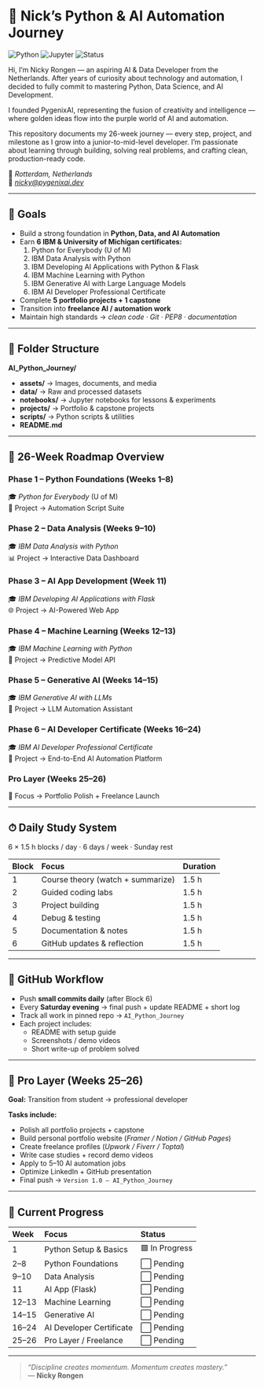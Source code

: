 # 🧠 Nick’s Python & AI Automation Journey

![Python](https://img.shields.io/badge/Python-3.12-blue)
![Jupyter](https://img.shields.io/badge/Jupyter-Notebook-orange)
![Status](https://img.shields.io/badge/Progress-In_Week_1-brightgreen)

  Hi, I’m Nicky Rongen — an aspiring AI & Data Developer from the Netherlands.
After years of curiosity about technology and automation, I decided to fully commit to mastering Python, Data Science, and AI Development.

I founded PygenixAI, representing the fusion of creativity and intelligence — where golden ideas flow into the purple world of AI and automation.

This repository documents my 26-week journey — every step, project, and milestone as I grow into a junior-to-mid-level developer.
I’m passionate about learning through building, solving real problems, and crafting clean, production-ready code.

📍 *Rotterdam, Netherlands*  
📧 *[nicky@pygenixai.dev](mailto:nicky@pygenixai.dev)*  

---

## 🎯 Goals
- Build a strong foundation in **Python, Data, and AI Automation**  
- Earn **6 IBM & University of Michigan certificates:**  
  1. Python for Everybody (U of M)  
  2. IBM Data Analysis with Python  
  3. IBM Developing AI Applications with Python & Flask  
  4. IBM Machine Learning with Python  
  5. IBM Generative AI with Large Language Models  
  6. IBM AI Developer Professional Certificate  
- Complete **5 portfolio projects + 1 capstone**  
- Transition into **freelance AI / automation work**  
- Maintain high standards → *clean code · Git · PEP8 · documentation*  

---

## 📁 Folder Structure
**AI_Python_Journey/**
- **assets/** → Images, documents, and media  
- **data/** → Raw and processed datasets  
- **notebooks/** → Jupyter notebooks for lessons & experiments  
- **projects/** → Portfolio & capstone projects  
- **scripts/** → Python scripts & utilities  
- **README.md**

---

## 🚀 26-Week Roadmap Overview

### Phase 1 – Python Foundations (Weeks 1–8)  
🎓 *Python for Everybody* (U of M)  
🧮 Project → Automation Script Suite  

### Phase 2 – Data Analysis (Weeks 9–10)  
🎓 *IBM Data Analysis with Python*  
📊 Project → Interactive Data Dashboard  

### Phase 3 – AI App Development (Week 11)  
🎓 *IBM Developing AI Applications with Flask*  
🌐 Project → AI-Powered Web App  

### Phase 4 – Machine Learning (Weeks 12–13)  
🎓 *IBM Machine Learning with Python*  
🤖 Project → Predictive Model API  

### Phase 5 – Generative AI (Weeks 14–15)  
🎓 *IBM Generative AI with LLMs*  
💬 Project → LLM Automation Assistant  

### Phase 6 – AI Developer Certificate (Weeks 16–24)  
🎓 *IBM AI Developer Professional Certificate*  
🚀 Project → End-to-End AI Automation Platform  

### Pro Layer (Weeks 25–26)  
🌟 Focus → Portfolio Polish + Freelance Launch  

---

## ⏱ Daily Study System
6 × 1.5 h blocks / day · 6 days / week · Sunday rest  

| Block | Focus | Duration |  
|:--|:--|:--|  
| 1 | Course theory (watch + summarize) | 1.5 h |  
| 2 | Guided coding labs | 1.5 h |  
| 3 | Project building | 1.5 h |  
| 4 | Debug & testing | 1.5 h |  
| 5 | Documentation & notes | 1.5 h |  
| 6 | GitHub updates & reflection | 1.5 h |  

---

## 🔁 GitHub Workflow
- Push **small commits daily** (after Block 6)  
- Every **Saturday evening** → final push + update README + short log  
- Track all work in pinned repo → `AI_Python_Journey`  
- Each project includes:  
  - README with setup guide  
  - Screenshots / demo videos  
  - Short write-up of problem solved  

---

## 💼 Pro Layer (Weeks 25–26)
**Goal:** Transition from student → professional developer  

**Tasks include:**  
- Polish all portfolio projects + capstone  
- Build personal portfolio website (*Framer / Notion / GitHub Pages*)  
- Create freelance profiles (*Upwork / Fiverr / Toptal*)  
- Write case studies + record demo videos  
- Apply to 5–10 AI automation jobs  
- Optimize LinkedIn + GitHub presentation  
- Final push → `Version 1.0 – AI_Python_Journey`  

---

## 📆 Current Progress
| Week | Focus | Status |  
|:--|:--|:--|  
| 1 | Python Setup & Basics | 🟩 In Progress |  
| 2–8 | Python Foundations | ⬜ Pending |  
| 9–10 | Data Analysis | ⬜ Pending |  
| 11 | AI App (Flask) | ⬜ Pending |  
| 12–13 | Machine Learning | ⬜ Pending |  
| 14–15 | Generative AI | ⬜ Pending |  
| 16–24 | AI Developer Certificate | ⬜ Pending |  
| 25–26 | Pro Layer / Freelance | ⬜ Pending |  

---

> *“Discipline creates momentum. Momentum creates mastery.”*  
> — **Nicky Rongen**
